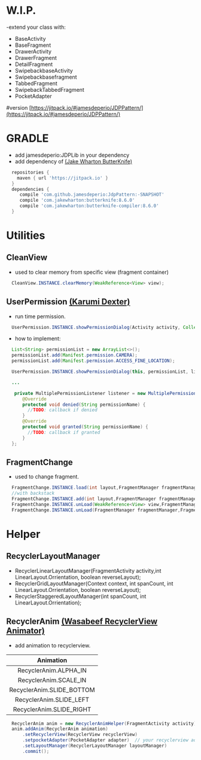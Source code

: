 # W.I.P.
-extend your class with:
* BaseActivity
* BaseFragment
* DrawerActivity
* DrawerFragment
* DetailFragment
* SwipebackbaseActivity
* Swipebackbasefragment
* TabbedFragment
* SwipebackTabbedFragment
* PocketAdapter


#version
[https://jitpack.io/#jamesdeperio/JDPPattern/](https://jitpack.io/#jamesdeperio/JDPPattern/)
# GRADLE
* add jamesdeperio:JDPLib in your dependency
* add dependency of [(Jake Wharton ButterKnife)](jakewharton.github.io/butterknife)
```gradle
  repositories {
    maven { url 'https://jitpack.io' }
  }
  dependencies {
     compile 'com.github.jamesdeperio:JdpPattern:-SNAPSHOT'
     compile 'com.jakewharton:butterknife:8.6.0'
     compile 'com.jakewharton:butterknife-compiler:8.6.0'
  }
```
# Utilities
## CleanView
* used to clear memory from specific view (fragment container)
```java
  CleanView.INSTANCE.clearMemory(WeakReference<View> view);
```
## UserPermission [(Karumi Dexter)](https://github.com/Karumi/Dexter)
* run time permission.
```java
  UserPermission.INSTANCE.showPermissionDialog(Activity activity, Collection<String> permission, MultiplePermissionListener listener);
```
* how to implement:
```java
  List<String> permissionList = new ArrayList<>();
  permissionList.add(Manifest.permission.CAMERA);
  permissionList.add(Manifest.permission.ACCESS_FINE_LOCATION);

  UserPermission.INSTANCE.showPermissionDialog(this, permissionList, listener);

  ...

   private MultiplePermissionListener listener = new MultiplePermissionListener(getActivity()) {
      @Override
      protected void denied(String permissionName) {
        //TODO: callback if denied
      }
      @Override
      protected void granted(String permissionName) {
        //TODO: callback if granted
      }
  };
```
## FragmentChange
* used to change fragment.
```java
  FragmentChange.INSTANCE.load(int layout,FragmentManager fragmentManager,Fragment toFragment);
  //with backstack
  FragmentChange.INSTANCE.add(int layout,FragmentManager fragmentManager,Fragment fromFragment,Fragment toFragment);
  FragmentChange.INSTANCE.unLoad(WeakReference<View> view,FragmentManager fragmentManager,Fragment toFragment)
  FragmentChange.INSTANCE.unLoad(FragmentManager fragmentManager,Fragment toFragment)
```

# Helper
## RecyclerLayoutManager
* RecyclerLinearLayoutManager(FragmentActivity activity,int LinearLayout.Orrientation, boolean reverseLayout);
* RecyclerGridLayoutManager(Context context, int spanCount, int LinearLayout.Orrientation, boolean reverseLayout);
* RecyclerStaggeredLayoutManager(int spanCount, int LinearLayout.Orrientation);
## RecyclerAnim [(Wasabeef RecyclerView Animator)](https://github.com/wasabeef/recyclerview-animators)
* add animation to recyclerview.

|         Animation         |
| :-----------------------: |
| RecyclerAnim.ALPHA_IN     |
| RecyclerAnim.SCALE_IN     |
| RecyclerAnim.SLIDE_BOTTOM |
| RecyclerAnim.SLIDE_LEFT   |
| RecyclerAnim.SLIDE_RIGHT  |

```java
  RecyclerAnim anim = new RecyclerAnimHelper(FragmentActivity activity);
  anim.addAnim(RecyclerAnim animation)
      .setRecyclerView(RecyclerView recyclerView)
      .setpocketAdapter(PocketAdapter adapter)  // your recyclerview adapter should be extend with pocketAdapter
      .setLayoutManager(RecyclerLayoutManager layoutManager)
      .commit();
```
